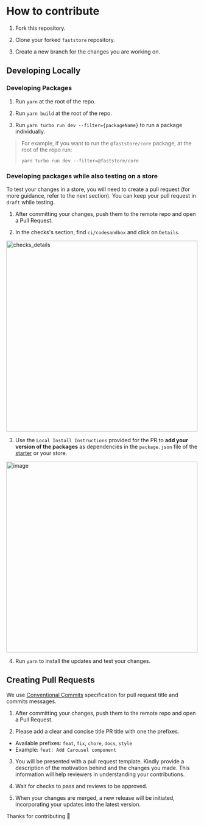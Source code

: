 # How to contribute

1. Fork this repository.

2. Clone your forked `faststore` repository.

3. Create a new branch for the changes you are working on.

## Developing Locally

### Developing Packages

1. Run `yarn` at the root of the repo.

2. Run `yarn build` at the root of the repo.

3. Run `yarn turbo run dev --filter={packageName}` to run a package individually.

> For example, if you want to run the `@faststore/core` package, at the root of the repo run:
>
> `yarn turbo run dev --filter=@faststore/core`

### Developing packages while also testing on a store

To test your changes in a store, you will need to create a pull request (for more guidance, refer to the next section). You can keep your pull request in `draft` while testing.

1. After committing your changes, push them to the remote repo and open a Pull Request.

2. In the checks's section, find `ci/codesandbox` and click on `Details`.

<img width="502" alt="checks_details" src="https://github.com/vtex/faststore/assets/3356699/fb4a357d-b077-44d3-888b-41cbd05d39d3"></img>

3. Use the `Local Install Instructions` provided for the PR to **add your version of the packages** as dependencies in the `package.json` file of the [starter](https://github.com/vtex-sites/starter.store) or your store.

<img width="502" alt="image" src="https://github.com/vtex/faststore/assets/3356699/8d25cc15-1463-4f6b-9c57-7c8ecddbc22f"></img>

4. Run `yarn` to install the updates and test your changes.

## Creating Pull Requests

We use [Conventional Commits](https://www.conventionalcommits.org/en/v1.0.0/) specification for pull request title and commits messages.

1. After committing your changes, push them to the remote repo and open a Pull Request.

2. Please add a clear and concise title PR title with one the prefixes.

- Available prefixes: `feat`, `fix`, `chore`, `docs`, `style`
- Example: `feat: Add Carousel component`

3. You will be presented with a pull request template. Kindly provide a description of the motivation behind and the changes you made. This information will help reviewers in understanding your contributions.

4. Wait for checks to pass and reviews to be approved.

5. When your changes are merged, a new release will be initiated, incorporating your updates into the latest version.

Thanks for contributing 🎉
